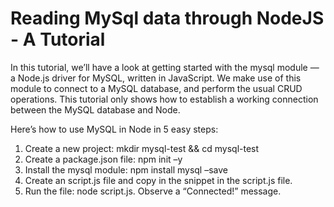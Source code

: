 # Reading MySql data through NodeJS - A Tutorial

In this tutorial, we’ll have a look at getting started with the mysql module — a Node.js driver for MySQL, written in JavaScript. We make use of this module to connect to a MySQL database, and perform the usual CRUD operations. This tutorial only shows how to establish a working connection between the MySQL database and Node.


Here’s how to use MySQL in Node in 5 easy steps:

1. Create a new project: mkdir mysql-test && cd mysql-test
2. Create a package.json file: npm init –y
3. Install the mysql module: npm install mysql –save
4. Create an script.js file and copy in the snippet in the script.js file.
5. Run the file: node script.js. Observe a “Connected!” message.

